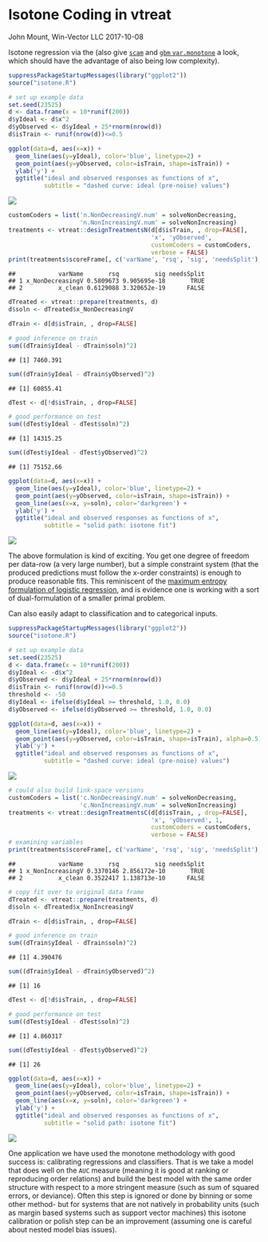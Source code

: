 Isotone Coding in vtreat
================
John Mount, Win-Vector LLC
2017-10-08

Isotone regression via the (also give [`scam`](https://CRAN.R-project.org/package=scam) and [`gbm` `var.monotone`](https://CRAN.R-project.org/package=gbm) a look, which should have the advantage of also being low complexity).

``` r
suppressPackageStartupMessages(library("ggplot2"))
source("isotone.R")

# set up example data
set.seed(23525)
d <- data.frame(x = 10*runif(200))
d$yIdeal <- d$x^2
d$yObserved <- d$yIdeal + 25*rnorm(nrow(d))
d$isTrain <- runif(nrow(d))<=0.5

ggplot(data=d, aes(x=x)) + 
  geom_line(aes(y=yIdeal), color='blue', linetype=2) + 
  geom_point(aes(y=yObserved, color=isTrain, shape=isTrain)) +
  ylab('y') +
  ggtitle("ideal and observed responses as functions of x",
          subtitle = "dashed curve: ideal (pre-noise) values")
```

![](MonotoneCoder_files/figure-markdown_github-ascii_identifiers/regression-1.png)

``` r
customCoders = list('n.NonDecreasingV.num' = solveNonDecreasing,
                    'n.NonIncreasingV.num' = solveNonIncreasing)
treatments <- vtreat::designTreatmentsN(d[d$isTrain, , drop=FALSE], 
                                        'x', 'yObserved', 
                                        customCoders = customCoders,
                                        verbose = FALSE)
print(treatments$scoreFrame[, c('varName', 'rsq', 'sig', 'needsSplit'), drop=FALSE])
```

    ##            varName       rsq          sig needsSplit
    ## 1 x_NonDecreasingV 0.5809673 9.905695e-18       TRUE
    ## 2          x_clean 0.6129088 3.320652e-19      FALSE

``` r
dTreated <- vtreat::prepare(treatments, d)
d$soln <- dTreated$x_NonDecreasingV

dTrain <- d[d$isTrain, , drop=FALSE]

# good inference on train
sum((dTrain$yIdeal - dTrain$soln)^2)
```

    ## [1] 7460.391

``` r
sum((dTrain$yIdeal - dTrain$yObserved)^2)
```

    ## [1] 60855.41

``` r
dTest <- d[!d$isTrain, , drop=FALSE]

# good performance on test
sum((dTest$yIdeal - dTest$soln)^2)
```

    ## [1] 14315.25

``` r
sum((dTest$yIdeal - dTest$yObserved)^2)
```

    ## [1] 75152.66

``` r
ggplot(data=d, aes(x=x)) + 
  geom_line(aes(y=yIdeal), color='blue', linetype=2) + 
  geom_point(aes(y=yObserved, color=isTrain, shape=isTrain)) +
  geom_line(aes(x=x, y=soln), color='darkgreen') +
  ylab('y') +
  ggtitle("ideal and observed responses as functions of x",
          subtitle = "solid path: isotone fit")
```

![](MonotoneCoder_files/figure-markdown_github-ascii_identifiers/regression-2.png)

The above formulation is kind of exciting. You get one degree of freedom per data-row (a very large number), but a simple constraint system (that the produced predictions must follow the x-order constraints) is enough to produce reasonable fits. This reminiscent of the [maximum entropy formulation of logistic regression](http://www.win-vector.com/dfiles/LogisticRegressionMaxEnt.pdf), and is evidence one is working with a sort of dual-formulation of a smaller primal problem.

Can also easily adapt to classification and to categorical inputs.

``` r
suppressPackageStartupMessages(library("ggplot2"))
source("isotone.R")

# set up example data
set.seed(23525)
d <- data.frame(x = 10*runif(200))
d$yIdeal <- -d$x^2
d$yObserved <- d$yIdeal + 25*rnorm(nrow(d))
d$isTrain <- runif(nrow(d))<=0.5
threshold <- -50
d$yIdeal <- ifelse(d$yIdeal >= threshold, 1.0, 0.0)
d$yObserved <- ifelse(d$yObserved >= threshold, 1.0, 0.0)

ggplot(data=d, aes(x=x)) + 
  geom_line(aes(y=yIdeal), color='blue', linetype=2) + 
  geom_point(aes(y=yObserved, color=isTrain, shape=isTrain), alpha=0.5) + 
  ylab('y') +
  ggtitle("ideal and observed responses as functions of x",
          subtitle = "dashed curve: ideal (pre-noise) values")
```

![](MonotoneCoder_files/figure-markdown_github-ascii_identifiers/classification-1.png)

``` r
# could also build link-space versions
customCoders = list('c.NonDecreasingV.num' = solveNonDecreasing,
                    'c.NonIncreasingV.num' = solveNonIncreasing)
treatments <- vtreat::designTreatmentsC(d[d$isTrain, , drop=FALSE], 
                                        'x', 'yObserved', 1,
                                        customCoders = customCoders,
                                        verbose = FALSE)
# examining variables
print(treatments$scoreFrame[, c('varName', 'rsq', 'sig', 'needsSplit'), drop=FALSE])
```

    ##            varName       rsq          sig needsSplit
    ## 1 x_NonIncreasingV 0.3370146 2.856172e-10       TRUE
    ## 2          x_clean 0.3522417 1.138713e-10      FALSE

``` r
# copy fit over to original data frame
dTreated <- vtreat::prepare(treatments, d)
d$soln <- dTreated$x_NonIncreasingV

dTrain <- d[d$isTrain, , drop=FALSE]

# good inference on train
sum((dTrain$yIdeal - dTrain$soln)^2)
```

    ## [1] 4.390476

``` r
sum((dTrain$yIdeal - dTrain$yObserved)^2)
```

    ## [1] 16

``` r
dTest <- d[!d$isTrain, , drop=FALSE]

# good performance on test
sum((dTest$yIdeal - dTest$soln)^2)
```

    ## [1] 4.860317

``` r
sum((dTest$yIdeal - dTest$yObserved)^2)
```

    ## [1] 26

``` r
ggplot(data=d, aes(x=x)) + 
  geom_line(aes(y=yIdeal), color='blue', linetype=2) + 
  geom_point(aes(y=yObserved, color=isTrain, shape=isTrain)) +
  geom_line(aes(x=x, y=soln), color='darkgreen') +
  ylab('y') +
  ggtitle("ideal and observed responses as functions of x",
          subtitle = "solid path: isotone fit")
```

![](MonotoneCoder_files/figure-markdown_github-ascii_identifiers/classification-2.png)

One application we have used the monotone methodology with good success is: calibrating regressions and classifiers. That is we take a model that does well on the `AUC` measure (meaning it is good at ranking or reproducing order relations) and build the best model with the same order structure with respect to a more stringent measure (such as sum of squared errors, or deviance). Often this step is ignored or done by binning or some other method- but for systems that are not natively in probability units (such as margin based systems such as support vector machines) this isotone calibration or polish step can be an improvement (assuming one is careful about nested model bias issues).
